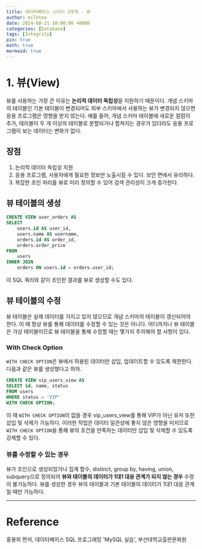 ```yaml
---
title: 데이터베이스 스터디 2주차 - 뷰
author: milktea
date: 2024-08-21 10:00:00 +0800
categories: [Database]
tags: [Integrity]
pin: true
math: true
mermaid: true
---
```


# 1. 뷰(View)
뷰를 사용하는 가장 큰 이유는 **논리적 데이터 독립성**을 지원하기 때문이다.
개념 스키마의 테이블인 기본 테이블이 변경되어도 외부 스키마에서 사용하는 뷰가 변경되지 않으면 응용 프로그램은 영향을 받지 않는다.
예를 들어, 개념 스키마 테이블에 새로운 컬럼이 추가, 테이블이 두 개 이상의 테이블로 분할되거나 합쳐지는 경우가 있더라도 응용 프로그램이 보는 데이터는 변화가 없다.

## 장점
1. 논리적 데이터 독립성 지원
2. 응용 프로그램, 사용자에게 필요한 정보만 노출시킬 수 있다. 보안 면에서 유리하다.
3. 복잡한 조인 처리를 뷰로 미리 정의할 수 있어 검색 관리성이 크게 증가한다.

## 뷰 테이블의 생성
```sql
CREATE VIEW user_orders AS
SELECT 
    users.id AS user_id, 
    users.name AS username,
    orders.id AS order_id,
    orders.order_price
FROM 
    users
INNER JOIN
    orders ON users.id = orders.user_id;
```

이 SQL 쿼리와 같이 조인한 결과를 뷰로 생성할 수도 있다.

## 뷰 테이블의 수정
뷰 테이블은 실제 데이터를 가지고 있지 않으므로 개념 스키마의 테이블이 갱신되어야 한다.
이 때 항상 뷰를 통해 데이터를 수정할 수 있는 것은 아니다.
어디까지나 뷰 테이블은 가상 테이블이므로 뷰 테이블을 통해 수정할 때는 몇가지 주의해야 할 사항이 있다.

### With Check Option
`WITH CHECK OPTION`은 뷰에서 허용된 데이터만 삽입, 업데이트할 수 있도록 제한한다.
다음과 같은 뷰를 생성했다고 하자.

```sql
CREATE VIEW vip_users_view AS
SELECT id, name, status
FROM users
WHERE status = 'VIP'
WITH CHECK OPTION;
```

이 때 `WITH CHECK OPTION`이 없을 경우 vip_users_view를 통해 VIP가 아닌 유저 또한 삽입 및 삭제가 가능하다.
이러한 작업은 데이터 일관성에 좋지 않은 영향을 미치므로 `WITH CHECK OPTION`을 통해 뷰의 조건을 만족하는 데이터만 삽입 및 삭제할 수 있도록 강제할 수 있다.

### 뷰를 수정할 수 있는 경우
뷰가 조인으로 생성되었거나 집계 함수, distinct, group by, having, union, subquery으로 정의되어 **뷰와 테이블의 데이터가 1대1 대응 관계가 되지 않는 경우** 수정이 불가능하다.
뷰를 생성한 경우 뷰의 테이블과 기본 테이블의 데이터가 1대1 대응 관계일 때만 가능하다.

---
# Reference
홍봉희 편저, 데이터베이스 SQL 프로그래밍 'MySQL 실습', 부산대학교출판문화원


